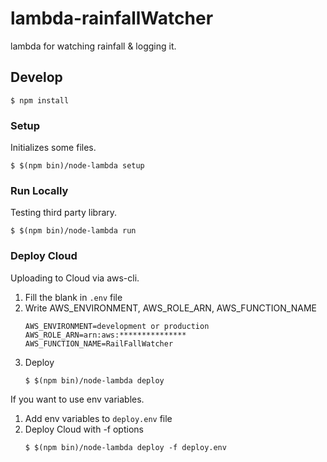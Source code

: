 # lambda-rainfallWatcher
lambda for watching rainfall &amp; logging it.

## Develop
```
$ npm install
```

### Setup 
Initializes some files.
```
$ $(npm bin)/node-lambda setup
```

### Run Locally
Testing third party library.
```
$ $(npm bin)/node-lambda run
```

### Deploy Cloud
Uploading to Cloud via aws-cli.
1. Fill the blank in `.env` file
1. Write AWS_ENVIRONMENT, AWS_ROLE_ARN, AWS_FUNCTION_NAME
    ```
    AWS_ENVIRONMENT=development or production
    AWS_ROLE_ARN=arn:aws:***************
    AWS_FUNCTION_NAME=RailFallWatcher
    ```
1. Deploy
    ```
    $ $(npm bin)/node-lambda deploy 
    ```

If you want to use env variables.
1. Add env variables to `deploy.env` file
1. Deploy Cloud with -f options
    ```
    $ $(npm bin)/node-lambda deploy -f deploy.env
    ```
